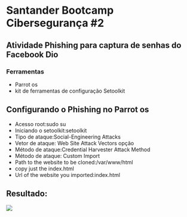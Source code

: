 <h1>Santander Bootcamp Cibersegurança #2</h1>

<h2> Atividade Phishing para captura de senhas do Facebook Dio</h2> 
<h3>Ferramentas</h3>
<ul>
<li>Parrot os</li> 
<li>kit de ferramentas de configuração Setoolkit</li>
</ul>
<h2>Configurando o Phishing no Parrot os</h2>
<ul>
<li>Acesso root:sudo su</li>
<li>Iniciando o setoolkit:setoolkit</li>
<li>Tipo de ataque:Social-Engineering Attacks</li>
<li>Vetor de ataque: Web Site Attack Vectors opção</li>
<li>Método de ataque:Credential Harvester Attack Method</li>
<li>Método de ataque: Custom Import   </li>
<li>Path to the website to be cloned:/var/www/html  </li>
<li>copy just the index.html</li>
<li>Url of the website you imported:index.html</li>
                                </ul>
 
 <h2>Resultado:</h2>
<div aling="center">
 <img src="https://github.com/user-attachments/assets/1789878e-86da-42f9-b5c4-0a6f606a94b5" />
 </div>
